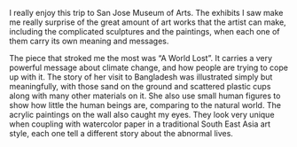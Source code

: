 I really enjoy this trip to San Jose Museum of Arts. The exhibits I saw make me really surprise of the great amount of art works that the artist can make, including the complicated sculptures and the paintings, when each one of them carry its own meaning and messages. 

The piece that stroked me the most was “A World Lost”. It carries a very powerful message about climate change, and how people are trying to cope up with it. The story of her visit to Bangladesh was illustrated simply but meaningfully, with those sand on the ground and scattered plastic cups along with many other materials on it. She also use small human figures to show how little the human beings are, comparing to the natural world. The acrylic paintings on the wall also caught my eyes. They look very unique when coupling with watercolor paper in a traditional South East Asia art style, each one tell a different story about the abnormal lives.
